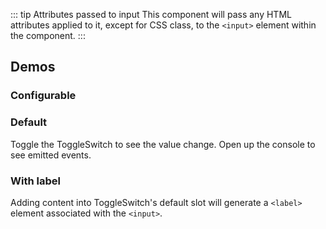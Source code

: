 <script setup>
import { ref } from 'vue';
import ConfigurableSwitch from '@/../component-demos/toggle-switch/examples/ConfigurableSwitch.vue';
import SingleSwitch from '@/../component-demos/toggle-switch/examples/SingleSwitch.vue';
import SingleSwitchWithLabel from '@/../component-demos/toggle-switch/examples/SingleSwitchWithLabel.vue';

const controlsConfig = [
	{
		name: 'disabled',
		type: 'boolean'
	},
	{
		name: 'default',
		type: 'slot',
		default: 'Label for ToggleSwitch'
	}
];
</script>

::: tip Attributes passed to input
This component will pass any HTML attributes applied to it, except for CSS class, to the `<input>`
element within the component.
:::

## Demos

### Configurable

<Wrapper :controls-config="controlsConfig">
<template v-slot:demo="{ propValues, slotValues }">
<template v-if="slotValues.default.length > 0">
<ConfigurableSwitch v-bind="propValues">
{{ slotValues.default }}
</ConfigurableSwitch>
</template>
<template v-else>
<ConfigurableSwitch v-bind="propValues" />
</template>
</template>
</Wrapper>

### Default

Toggle the ToggleSwitch to see the value change. Open up the console to see emitted events.

<Wrapper>
<template v-slot:demo>
<SingleSwitch />
</template>

<template v-slot:code>

<<< @/../component-demos/toggle-switch/examples/SingleSwitch.vue

</template>
</Wrapper>

### With label

Adding content into ToggleSwitch's default slot will generate a `<label>` element associated with
the `<input>`.

<Wrapper>
<template v-slot:demo>
<SingleSwitchWithLabel />
</template>

<template v-slot:code>

<<< @/../component-demos/toggle-switch/examples/SingleSwitchWithLabel.vue

</template>
</Wrapper>

<style scoped>
.vp-wrapper :deep( p ) {
	margin: 0 0 16px 0;
	font-weight: bold;
}
</style>
